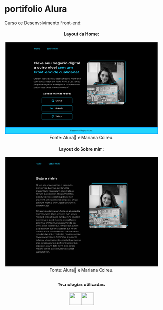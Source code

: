 # portifolio Alura

Curso de Desenvolvimento Front-end:

<div align="center">
  
  <h4>Layout da Home:</h4>
  <img width="500" src="https://github.com/marisouza31/portifolioAlura/blob/main/README/portifolio.png"><br>
   Fonte: Alura💙 e Mariana Ocireu.
</div>

<div align="center">
  <h4>Layout do Sobre mim:</h4>
  <img width="500" src="https://github.com/marisouza31/portifolioAlura/blob/main/README/sobremim.png"><br>
   Fonte: Alura💙 e Mariana Ocireu.
</div>

##

<div align="center">
<h4>Tecnologias utilizadas:</h4>
 <img src="https://cdn.jsdelivr.net/gh/devicons/devicon@latest/icons/html5/html5-original.svg" height="40" width="40" /><img src="https://cdn.jsdelivr.net/gh/devicons/devicon@latest/icons/css3/css3-original.svg" height="40" width="40" />
</div>
